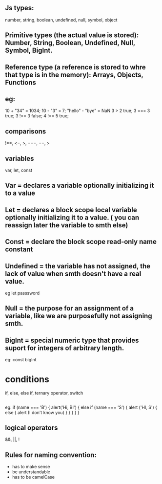 ## Js types:
number, string, boolean, undefined, null, symbol, object

## Primitive types (the actual value is stored): Number, String, Boolean, Undefined, Null, Symbol, BigInt.

## Reference type (a reference is stored to whre that type is in the memory): Arrays, Objects, Functions

## eg:
10 + "34" = 1034;
10 - "3" = 7;
"hello" - "bye" = NaN
3 > 2 true;
3 === 3 true;
3 !== 3 false;
4 !== 5  true;

## comparisons
!==, <=, >, ===, ==, >

## variables
var, let, const

## Var = declares a variable optionally initializing it to a value

## Let = declares a block scope local variable optionally initializing it to a value. ( you can reassign later the variable to smth else)

## Const = declare the block scope read-only name constant

## Undefined = the variable has not assigned, the lack of value when smth doesn't have a real value.
eg let passsword

## Null = the purpose for an assignment of a variable, like we are purposefully not assigning smth.

## BigInt = special numeric type that provides suport for integers of arbitrary length.
eg: const bigInt

# conditions
if, else, else if, ternary operator, switch

##
eg:
if (name === 'B') {
    alert('Hi, B!') {
        else if (name === 'S') {
            alert ('HI, S') {
                else {
                    alert (I don't know you)
                }
            }
        }
    }
}

## logical operators
&&, ||, !


## Rules for naming convention:
* has to make sense
* be understandable
* has to be camelCase